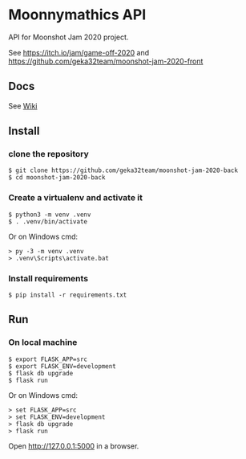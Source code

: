 # Moonnymathics API

API for Moonshot Jam 2020 project.

See https://itch.io/jam/game-off-2020 and https://github.com/geka32team/moonshot-jam-2020-front

## Docs

See [Wiki](https://github.com/geka32team/moonshot-jam-2020-back/wiki)

## Install

### clone the repository

    $ git clone https://github.com/geka32team/moonshot-jam-2020-back
    $ cd moonshot-jam-2020-back

### Create a virtualenv and activate it

    $ python3 -m venv .venv
    $ . .venv/bin/activate

Or on Windows cmd:

    > py -3 -m venv .venv
    > .venv\Scripts\activate.bat

### Install requirements

    $ pip install -r requirements.txt


## Run

### On local machine

    $ export FLASK_APP=src
    $ export FLASK_ENV=development
    $ flask db upgrade
    $ flask run

Or on Windows cmd:

    > set FLASK_APP=src
    > set FLASK_ENV=development
    > flask db upgrade
    > flask run

Open http://127.0.0.1:5000 in a browser.
